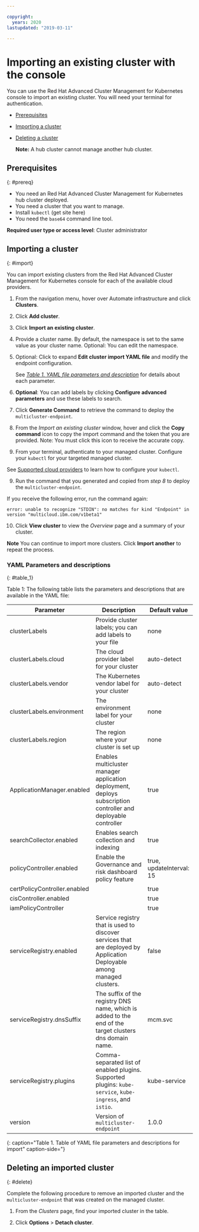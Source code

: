 ```yaml
---

copyright:
  years: 2020
lastupdated: "2019-03-11"

---
```


# Importing an existing cluster with the console

You can use the Red Hat Advanced Cluster Management for Kubernetes console to import an existing cluster. You will need your terminal for authentication.

- [Prerequisites](#prereq)
- [Importing a cluster](#import)
- [Deleting a cluster](#delete)

  **Note:** A hub cluster cannot manage another hub cluster.
  
## Prerequisites
{: #prereq}

* You need an Red Hat Advanced Cluster Management for Kubernetes hub cluster deployed. 
* You need a cluster that you want to manage. 
* Install `kubectl` (get site here)
* You need the `base64` command line tool.

**Required user type or access level**: Cluster administrator

## Importing a cluster
{: #import}

You can import existing clusters from the Red Hat Advanced Cluster Management for Kubernetes console for each of the available cloud providers. 

<!-- Ensure cloud provider topic has: IKS EKS GKE AKS ROKS and any OpenShift 4X or 311 cluster -->

1. From the navigation menu, hover over Automate infrastructure and click **Clusters**.

2. Click **Add cluster**.

3. Click **Import an existing cluster**.

4. Provide a cluster name. By default, the namespace is set to the same value as your cluster name. Optional: You can edit the namespace.

5. Optional: Click to expand **Edit cluster import YAML file** and modify the endpoint configuration. 

   See [_Table 1. YAML file parameters and description_](#table_1) for details about each parameter.

6. **Optional**: You can add labels by clicking **Configure advanced parameters** and use these labels to search.
   
7. Click **Generate Command** to retrieve the command to deploy the `multicluster-endpoint`.

8. From the _Import an existing cluster_ window, hover and click the **Copy command** icon to copy the import command and the token that you are provided. Note: You must click this icon to receive the accurate copy.

9. From your terminal, authenticate to your managed cluster. Configure your `kubectl` for your targeted managed cluster.

  See [Supported cloud providers](../install/cloud_providers.md) to learn how to configure your `kubectl`.

9. Run the command that you generated and copied from _step 8_ to deploy the `multicluster-endpoint`.

  If you receive the following error, run the command again:

  ```
  error: unable to recognize "STDIN": no matches for kind "Endpoint" in version "multicloud.ibm.com/v1beta1"
  ```

10. Click **View cluster** to view the _Overview_ page and a summary of your cluster. 

**Note** You can continue to import more clusters. Click **Import another** to repeat the process.

### YAML Parameters and descriptions
{: #table_1}

Table 1: The following table lists the parameters and descriptions that are available in the YAML file:

| Parameter | Description | Default value|
|---|---|---|
| clusterLabels| Provide cluster labels; you can add labels to your file | none |
| clusterLabels.cloud| The cloud provider label for your cluster| auto-detect|
| clusterLabels.vendor| The Kubernetes vendor label for your cluster| auto-detect|
| clusterLabels.environment| The environment label for your cluster| none|
| clusterLabels.region| The region where your cluster is set up|none|
| ApplicationManager.enabled| Enables multicluster manager application deployment, deploys subscription controller and deployable controller | true | 
| searchCollector.enabled| Enables search collection and indexing | true|
| policyController.enabled| Enable the Governance and risk dashboard policy feature|true, updateInterval: 15|  
| certPolicyController.enabled||true|
| cisController.enabled||true|
| iamPolicyController||true|
| serviceRegistry.enabled| Service registry that is used to discover services that are deployed by Application Deployable among managed clusters.| false | 
| serviceRegistry.dnsSuffix| The suffix of the registry DNS name, which is added to the end of the target clusters dns domain name.|mcm.svc| 
| serviceRegistry.plugins| Comma-separated list of enabled plugins. Supported plugins: `kube-service`, `kube-ingress`, and `istio`. |kube-service|
| version| Version of `multicluster-endpoint` |1.0.0|
{: caption="Table 1. Table of YAML file parameters and descriptions for import" caption-side="}

## Deleting an imported cluster
{: #delete}

Complete the following procedure to remove an imported cluster and the `multicluster-endpoint` that was created on the managed cluster.

1. From the _Clusters_ page, find your imported cluster in the table.
   
2. Click **Options** > **Detach cluster**.

